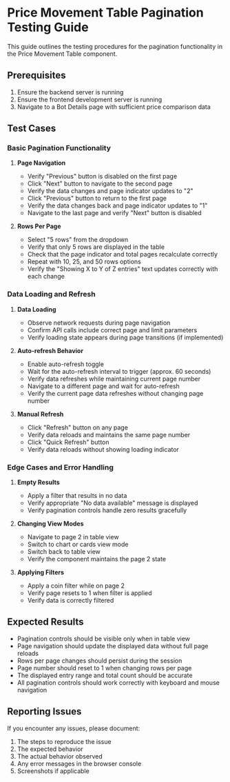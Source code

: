# Price Movement Table Pagination Testing Guide

This guide outlines the testing procedures for the pagination functionality in the Price Movement Table component.

## Prerequisites

1. Ensure the backend server is running
2. Ensure the frontend development server is running
3. Navigate to a Bot Details page with sufficient price comparison data

## Test Cases

### Basic Pagination Functionality

1. **Page Navigation**
   - Verify "Previous" button is disabled on the first page
   - Click "Next" button to navigate to the second page
   - Verify the data changes and page indicator updates to "2"
   - Click "Previous" button to return to the first page
   - Verify the data changes back and page indicator updates to "1"
   - Navigate to the last page and verify "Next" button is disabled

2. **Rows Per Page**
   - Select "5 rows" from the dropdown
   - Verify that only 5 rows are displayed in the table
   - Check that the page indicator and total pages recalculate correctly
   - Repeat with 10, 25, and 50 rows options
   - Verify the "Showing X to Y of Z entries" text updates correctly with each change

### Data Loading and Refresh

1. **Data Loading**
   - Observe network requests during page navigation
   - Confirm API calls include correct page and limit parameters
   - Verify loading state appears during page transitions (if implemented)

2. **Auto-refresh Behavior**
   - Enable auto-refresh toggle
   - Wait for the auto-refresh interval to trigger (approx. 60 seconds)
   - Verify data refreshes while maintaining current page number
   - Navigate to a different page and wait for auto-refresh
   - Verify the current page data refreshes without changing page number

3. **Manual Refresh**
   - Click "Refresh" button on any page
   - Verify data reloads and maintains the same page number
   - Click "Quick Refresh" button
   - Verify data reloads without showing loading indicator

### Edge Cases and Error Handling

1. **Empty Results**
   - Apply a filter that results in no data
   - Verify appropriate "No data available" message is displayed
   - Verify pagination controls handle zero results gracefully

2. **Changing View Modes**
   - Navigate to page 2 in table view
   - Switch to chart or cards view mode
   - Switch back to table view
   - Verify the component maintains the page 2 state

3. **Applying Filters**
   - Apply a coin filter while on page 2
   - Verify page resets to 1 when filter is applied
   - Verify data is correctly filtered

## Expected Results

- Pagination controls should be visible only when in table view
- Page navigation should update the displayed data without full page reloads
- Rows per page changes should persist during the session
- Page number should reset to 1 when changing rows per page
- The displayed entry range and total count should be accurate
- All pagination controls should work correctly with keyboard and mouse navigation

## Reporting Issues

If you encounter any issues, please document:
1. The steps to reproduce the issue
2. The expected behavior
3. The actual behavior observed
4. Any error messages in the browser console
5. Screenshots if applicable

